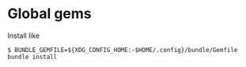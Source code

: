 # Global gems
Install like

```console
$ BUNDLE_GEMFILE=${XDG_CONFIG_HOME:-$HOME/.config}/bundle/Gemfile bundle install
```
